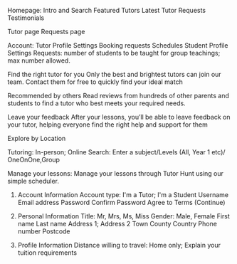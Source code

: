 Homepage:
    Intro and Search
    Featured Tutors
    Latest Tutor Requests
    Testimonials

Tutor page
Requests page

Account:
    Tutor
        Profile
        Settings
        Booking requests
        Schedules
    Student
        Profile
        Settings
        Requests: number of students to be taught for group teachings; max number allowed.
        
Find the right tutor for you
Only the best and brightest tutors can join our team. Contact them for free to quickly find your ideal match

Recommended by others
Read reviews from hundreds of other parents and students to find a tutor who best meets your required needs.

Leave your feedback
After your lessons, you’ll be able to leave feedback on your tutor, helping everyone find the right help and support for them

Explore by Location

Tutoring: In-person; Online
Search: Enter a subject/Levels (All, Year 1 etc)/ OneOnOne,Group

Manage your lessons: Manage your lessons through Tutor Hunt using our simple scheduler.

1. Account Information
Account type: I'm a Tutor; I'm a Student
Username
Email address
Password
Confirm Password
Agree to Terms
(Continue)

2. Personal Information
Title: Mr, Mrs, Ms, Miss
Gender: Male, Female
First name
Last name
Address 1; Address 2
Town
County
Country
Phone number
Postcode

3. Profile Information
Distance willing to travel: Home only; 
Explain your tuition requirements
